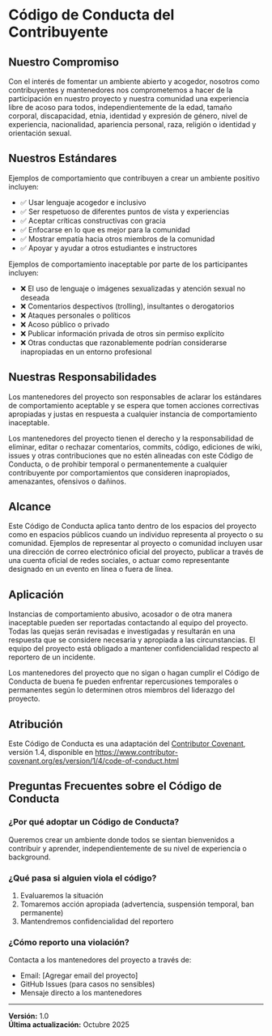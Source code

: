 # Código de Conducta del Contribuyente

## Nuestro Compromiso

Con el interés de fomentar un ambiente abierto y acogedor, nosotros como contribuyentes y mantenedores nos comprometemos a hacer de la participación en nuestro proyecto y nuestra comunidad una experiencia libre de acoso para todos, independientemente de la edad, tamaño corporal, discapacidad, etnia, identidad y expresión de género, nivel de experiencia, nacionalidad, apariencia personal, raza, religión o identidad y orientación sexual.

## Nuestros Estándares

Ejemplos de comportamiento que contribuyen a crear un ambiente positivo incluyen:

* ✅ Usar lenguaje acogedor e inclusivo
* ✅ Ser respetuoso de diferentes puntos de vista y experiencias
* ✅ Aceptar críticas constructivas con gracia
* ✅ Enfocarse en lo que es mejor para la comunidad
* ✅ Mostrar empatía hacia otros miembros de la comunidad
* ✅ Apoyar y ayudar a otros estudiantes e instructores

Ejemplos de comportamiento inaceptable por parte de los participantes incluyen:

* ❌ El uso de lenguaje o imágenes sexualizadas y atención sexual no deseada
* ❌ Comentarios despectivos (trolling), insultantes o derogatorios
* ❌ Ataques personales o políticos
* ❌ Acoso público o privado
* ❌ Publicar información privada de otros sin permiso explícito
* ❌ Otras conductas que razonablemente podrían considerarse inapropiadas en un entorno profesional

## Nuestras Responsabilidades

Los mantenedores del proyecto son responsables de aclarar los estándares de comportamiento aceptable y se espera que tomen acciones correctivas apropiadas y justas en respuesta a cualquier instancia de comportamiento inaceptable.

Los mantenedores del proyecto tienen el derecho y la responsabilidad de eliminar, editar o rechazar comentarios, commits, código, ediciones de wiki, issues y otras contribuciones que no estén alineadas con este Código de Conducta, o de prohibir temporal o permanentemente a cualquier contribuyente por comportamientos que consideren inapropiados, amenazantes, ofensivos o dañinos.

## Alcance

Este Código de Conducta aplica tanto dentro de los espacios del proyecto como en espacios públicos cuando un individuo representa al proyecto o su comunidad. Ejemplos de representar al proyecto o comunidad incluyen usar una dirección de correo electrónico oficial del proyecto, publicar a través de una cuenta oficial de redes sociales, o actuar como representante designado en un evento en línea o fuera de línea.

## Aplicación

Instancias de comportamiento abusivo, acosador o de otra manera inaceptable pueden ser reportadas contactando al equipo del proyecto. Todas las quejas serán revisadas e investigadas y resultarán en una respuesta que se considere necesaria y apropiada a las circunstancias. El equipo del proyecto está obligado a mantener confidencialidad respecto al reportero de un incidente.

Los mantenedores del proyecto que no sigan o hagan cumplir el Código de Conducta de buena fe pueden enfrentar repercusiones temporales o permanentes según lo determinen otros miembros del liderazgo del proyecto.

## Atribución

Este Código de Conducta es una adaptación del [Contributor Covenant](https://www.contributor-covenant.org), versión 1.4, disponible en https://www.contributor-covenant.org/es/version/1/4/code-of-conduct.html

## Preguntas Frecuentes sobre el Código de Conducta

### ¿Por qué adoptar un Código de Conducta?

Queremos crear un ambiente donde todos se sientan bienvenidos a contribuir y aprender, independientemente de su nivel de experiencia o background.

### ¿Qué pasa si alguien viola el código?

1. Evaluaremos la situación
2. Tomaremos acción apropiada (advertencia, suspensión temporal, ban permanente)
3. Mantendremos confidencialidad del reportero

### ¿Cómo reporto una violación?

Contacta a los mantenedores del proyecto a través de:
- Email: [Agregar email del proyecto]
- GitHub Issues (para casos no sensibles)
- Mensaje directo a los mantenedores

---

**Versión:** 1.0  
**Última actualización:** Octubre 2025
